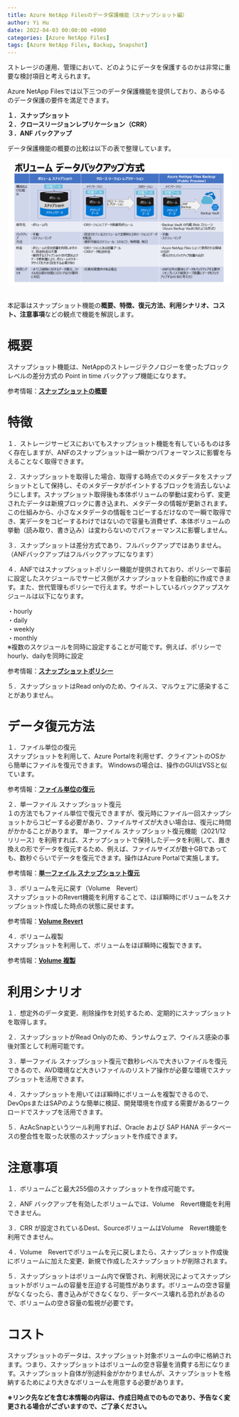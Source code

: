 ```yaml
---
title: Azure NetApp Filesのデータ保護機能（スナップショット編）
author: Yi Hu
date: 2022-04-03 00:00:00 +0900
categories: [Azure NetApp Files]
tags: [Azure NetApp Files, Backup, Snapshot]
---
```

ストレージの運用、管理において、どのようにデータを保護するのかは非常に重要な検討項目と考えられます。  

Azure NetApp Filesでは以下三つのデータ保護機能を提供しており、あらゆるのデータ保護の要件を満足できます。  

**１．スナップショット**  
**２．クロースリージョンレプリケーション（CRR）**  
**３．ANF バックアップ**  

データ保護機能の概要の比較は以下の表で整理しています。

<div style="text-align: left"><img src="/assets/blog/2022-04-03-ANF_Snapshot/1.png" ></div>
<br>

本記事はスナップショット機能の**概要、特徴、復元方法、利用シナリオ、コスト、注意事項**などの観点で機能を解説します。   


# 概要
スナップショット機能は、NetAppのストレージテクノロジーを使ったブロックレベルの差分方式の Point in time バックアップ機能になります。

参考情報：[**スナップショットの概要**](https://docs.microsoft.com/ja-jp/azure/azure-netapp-files/snapshots-introduction)  

# 特徴  
１．ストレージサービスにおいてもスナップショット機能を有しているものは多く存在しますが、ANFのスナップショットは一瞬かつパフォーマンスに影響を与えることなく取得できます。

２．スナップショットを取得した場合、取得する時点でのメタデータをスナップショットとして保持し、そのメタデータがポイントするブロックを消去しないようにします。スナップショット取得後も本体ボリュームの挙動は変わらず、変更されたデータは新規ブロックに書き込まれ、メタデータの情報が更新されます。
この仕組みから、小さなメタデータの情報をコピーするだけなので一瞬で取得でき、実データをコピーするわけではないので容量も消費せず、本体ボリュームの挙動（読み取り、書き込み）は変わらないのでパフォーマンスに影響しません。

３．スナップショットは差分方式であり、フルバックアップではありません。（ANFバックアップはフルバックアップになります）

４．ANFではスナップショットポリシー機能が提供されており、ポリシーで事前に設定したスケジュールでサービス側がスナップショットを自動的に作成できます。また、世代管理もポリシーで行えます。サポートしているバックアップスケジュールは以下になります。  

・hourly  
・daily  
・weekly  
・monthly  
※複数のスケジュールを同時に設定することが可能です。例えば、ポリシーでhourly、dailyを同時に設定

参考情報：[**スナップショットポリシー**](https://docs.microsoft.com/ja-jp/azure/azure-netapp-files/azure-netapp-files-manage-snapshots)  

５．スナップショットはRead onlyのため、ウイルス、マルウェアに感染することがありません。

# データ復元方法
１．ファイル単位の復元  
スナップショットを利用して、Azure Portalを利用せず、クライアントのOSから簡単にファイルを復元できます。
Windowsの場合は、操作のGUIはVSSと似ています。

参考情報：[**ファイル単位の復元**](https://docs.microsoft.com/ja-jp/azure/azure-netapp-files/snapshots-restore-file-client)  

２．単一ファイル スナップショット復元  
１の方法でもファイル単位で復元できますが、復元時にファイル一回スナップショットからコピーする必要があり、ファイルサイズが大きい場合は、復元に時間がかかることがあります。
単一ファイル スナップショット復元機能（2021/12リリース）を利用すれば、スナップショットで保持したデータを利用して、置き換えの形でデータを復元するため、例えば、ファイルサイズが数十GBであっても、数秒ぐらいでデータを復元できます。操作はAzure Portalで実施します。

参考情報：[**単一ファイル スナップショット復元**](https://docs.microsoft.com/ja-jp/azure/azure-netapp-files/snapshots-restore-file-single)  


３．ボリュームを元に戻す（Volume　Revert）  
スナップショットのRevert機能を利用することで、ほぼ瞬時にボリュームをスナップショット作成した時点の状態に戻せます。

参考情報：[**Volume Revert**](https://docs.microsoft.com/ja-jp/azure/azure-netapp-files/snapshots-revert-volume)  

４．ボリューム複製  
スナップショットを利用して、ボリュームをほぼ瞬時に複製できます。

参考情報：[**Volume 複製**](https://docs.microsoft.com/ja-jp/azure/azure-netapp-files/snapshots-restore-new-volume)  


# 利用シナリオ
１．想定外のデータ変更、削除操作を対処するため、定期的にスナップショットを取得します。

２．スナップショットがRead Onlyのため、ランサムウェア、ウイルス感染の事後対策として利用可能です。

３．単一ファイル スナップショット復元で数秒レベルで大きいファイルを復元できるので、AVD環境など大きいファイルのリストア操作が必要な環境でスナップショットを活用できます。

４．スナップショットを用いてほぼ瞬時にボリュームを複製できるので、DevOpsまたはSAPのような簡単に検証、開発環境を作成する需要があるワークロードでスナップを活用できます。

５．AzAcSnapというツール利用すれば、Oracle および SAP HANA データベースの整合性を取った状態のスナップショットを作成できます。

# 注意事項 
１．ボリュームごと最大255個のスナップショットを作成可能です。

２．ANF バックアップを有効したボリュームでは、Volume　Revert機能を利用できません。

３．CRR が設定されているDest、SourceボリュームはVolume　Revert機能を利用できません。

４．Volume　Revertでボリュームを元に戻しまたら、スナップショット作成後にボリュームに加えた変更、新規で作成したスナップショットが削除されます。

５．スナップショットはボリューム内で保管され、利用状況によってスナップショットがボリュームの容量を圧迫する可能性があります。ボリュームの空き容量がなくなったら、書き込みができなくなり、データベース壊れる恐れがあるので、ボリュームの空き容量の監視が必要です。

# コスト
スナップショットのデータは、スナップショット対象ボリュームの中に格納されます。つまり、スナップショットはボリュームの空き容量を消費する形になります。スナップショット自体が別途料金がかかりませんが、スナップショットを格納するためにより大きなボリュームを用意する必要があります。


**※リンク先などを含む本情報の内容は、作成日時点でのものであり、予告なく変更される場合がございますので、ご了承ください。**

[^ga-filters]: [Google Analytics Core Reporting API: Filters](https://developers.google.com/analytics/devguides/reporting/core/v3/reference#filters)